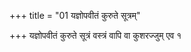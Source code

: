 +++
title = "01 यज्ञोपवीतं कुरुते सूत्रम्"

+++
यज्ञोपवीतं कुरुते सूत्रं वस्त्रं वापि वा कुशरज्जुम् एव १